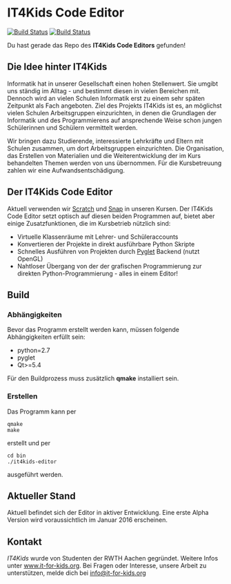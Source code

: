 # IT4Kids Code Editor

[![Build Status](https://travis-ci.org/stes/it4kids.svg?branch=master)](https://travis-ci.org/stes/it4kids)
[![Build Status](https://travis-ci.org/stes/it4kids.svg?branch=dev-pyglet)](https://travis-ci.org/stes/it4kids)

Du hast gerade das Repo des **IT4Kids Code Editors** gefunden!

## Die Idee hinter IT4Kids

Informatik hat in unserer Gesellschaft einen hohen Stellenwert. Sie umgibt uns ständig im Alltag - und bestimmt diesen in vielen Bereichen mit. Dennoch wird an vielen Schulen Informatik erst zu einem sehr späten Zeitpunkt als Fach angeboten. Ziel des Projekts IT4Kids ist es, an möglichst vielen Schulen Arbeitsgruppen einzurichten, in denen die Grundlagen der Informatik und des Programmierens auf ansprechende Weise schon jungen Schülerinnen und Schülern vermittelt werden.

Wir bringen dazu Studierende, interessierte Lehrkräfte und Eltern mit Schulen zusammen, um dort Arbeitsgruppen einzurichten. Die Organisation, das Erstellen von Materialien und die Weiterentwicklung der im Kurs behandelten Themen werden von uns übernommen. Für die Kursbetreuung zahlen wir eine Aufwandsentschädigung.

## Der IT4Kids Code Editor

Aktuell verwenden wir [Scratch](https://scratch.mit.edu) und [Snap](code.it-for-kids.org) in unseren Kursen. Der IT4Kids Code Editor setzt optisch auf diesen beiden Programmen auf, bietet aber einige Zusatzfunktionen, die im Kursbetrieb nützlich sind:

- Virtuelle Klassenräume mit Lehrer- und Schüleraccounts
- Konvertieren der Projekte in direkt ausführbare Python Skripte
- Schnelles Ausführen von Projekten durch [Pyglet](https://bitbucket.org/pyglet/pyglet/wiki/Home) Backend (nutzt OpenGL)
- Nahtloser Übergang von der der grafischen Programmierung zur direkten Python-Programmierung - alles in einem Editor!

## Build

### Abhängigkeiten

Bevor das Programm erstellt werden kann, müssen folgende Abhängigkeiten erfüllt sein:

- python=2.7
- pyglet
- Qt>=5.4

Für den Buildprozess muss zusätzlich **qmake** installiert sein.

### Erstellen

Das Programm kann per

```
qmake
make
```

erstellt und per 

```
cd bin
./it4kids-editor
```

ausgeführt werden.

## Aktueller Stand

Aktuell befindet sich der Editor in aktiver Entwicklung. Eine erste Alpha Version wird voraussichtlich im Januar 2016 erscheinen.

## Kontakt

*IT4Kids* wurde von Studenten der RWTH Aachen gegründet. Weitere Infos unter www.it-for-kids.org.
Bei Fragen oder Interesse, unsere Arbeit zu unterstützen, melde dich bei info@it-for-kids.org
